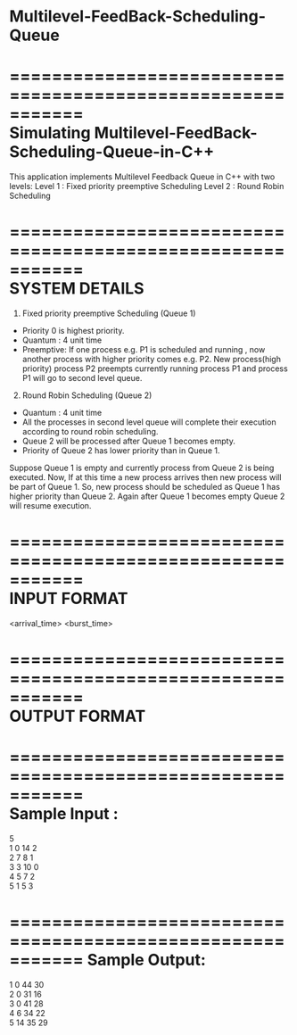 # Multilevel-FeedBack-Scheduling-Queue
===========================================================  
  Simulating Multilevel-FeedBack-Scheduling-Queue-in-C++  
===========================================================  

This application implements Multilevel Feedback Queue in C++ with two levels:
Level 1 : Fixed priority preemptive Scheduling
Level 2 : Round Robin Scheduling  


===========================================================  
                    SYSTEM DETAILS  
===========================================================  

1. Fixed priority preemptive Scheduling (Queue 1)
 * Priority 0 is highest priority.
 * Quantum : 4 unit time
 * Preemptive:
If one process e.g. P1 is scheduled and running , now another process with higher priority comes e.g. P2. New process(high priority)
process P2 preempts currently running process P1 and process P1 will go to second level queue.

2. Round Robin Scheduling (Queue 2)
* Quantum : 4 unit time
* All the processes in second level queue will complete their execution according to round robin scheduling.
* Queue 2 will be processed after Queue 1 becomes empty.
* Priority of Queue 2 has lower priority than in Queue 1.


Suppose Queue 1 is empty and currently process from Queue 2 is being executed. Now, If at this time a new process arrives then new process will be part of Queue 1. So, new
process should be scheduled as Queue 1 has higher priority than Queue 2. Again after Queue 1 becomes empty Queue 2 will resume execution.


===========================================================  
                      INPUT FORMAT  
=============================================  
<pid> <arrival_time> <burst_time> <priority>     

===========================================================  
                      OUTPUT FORMAT  
============================================ 

<pid Response_Time Finish_Time Waiting_Time >
  
 ===========================================================  
                      Sample Input :  
===========================================================  
5  
1 0 14 2  
2 7 8 1  
3 3 10 0  
4 5 7 2  
5 1 5 3  

===========================================================
                    Sample Output:
===========================================================
1 0 44 30  
2 0 31 16  
3 0 41 28  
4 6 34 22  
5 14 35 29  
